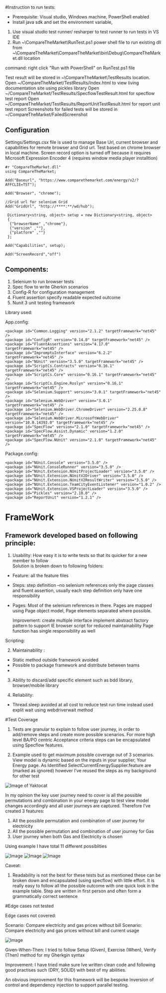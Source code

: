 #Instruction to run tests:

 + Prerequisite: Visual studio, Windows machine, PowerShell enabled
 + Install java sdk and set the environment variable,
 
 1. Use visual studio test  runner/ resharper to test runner to run tests in VS IDE
 2. Run ~\CompareTheMarket\RunTest.ps1 power shell file to run existing dll from      
   ~\CompareTheMarket\CompareTheMarket\bin\Debug\CompareTheMarket.dll location
   
   command: right click "Run with PowerShell" on RunTest.ps1 file
   
   Test result will be stored in ~\CompareTheMarket\TestResults location. 
   Open ~/CompareTheMarket/TestResults/Index.html to view living documentation site using pickles library 
   Open ~/CompareTheMarket/TestResults/SpecflowTestResult.html for specflow test report
   Open ~/CompareTheMarket/TestResults/ReportUnitTestResult.html for report unit test report
   Screenshots for failed tests will be stored in ~/CompareTheMarket/FailedScreenshot

Configuration 
-------------
Settings/Settings.csx file is used to manage Base Url, current browser and capabilities for remote browser and Grid url. Test based on chrome browser in local machine. Screen record option is turned off because it requires Microsoft Expression Encoder 4 (requires window media player installtion) 


```
#r "CompareTheMarket.dll"
using CompareTheMarket;

Add("Baseurl", "https://www.comparethemarket.com/energy/v2/?AFFCLIE=TST");

Add("Browser", "chrome");

//Grid url for selenium Grid
Add("GridUrl", "http://****:**/wd/hub");

 Dictionary<string, object> setup = new Dictionary<string, object>
 {        
  {"browserName" ,"chrome"},
  {"version" ,""},
  {"platform" ,""}      
 };

Add("Capabilities", setup);

Add("ScreenRecord","off")

```

Components:
-----------
1. Selenium to run browser tests
2. Spec flow to write Gherkin scenarios
3. Config-R for configuration management
4. Fluent assertion specify readable expected outcome
5. Nunit 3 unit testing framework  

Library used:

App.config:

```
<package id="Common.Logging" version="2.1.2" targetFramework="net45" />
<package id="ConfigR" version="0.14.0" targetFramework="net45" />
<package id="FluentAssertions" version="4.17.0" targetFramework="net45" />
<package id="ImpromptuInterface" version="6.2.2" targetFramework="net45" />
<package id="NUnit" version="3.5.0" targetFramework="net45" />
<package id="ScriptCs.Contracts" version="0.16.1" targetFramework="net45" />
<package id="ScriptCs.Core" version="0.16.1" targetFramework="net45" />
<package id="ScriptCs.Engine.Roslyn" version="0.16.1" targetFramework="net45" />
<package id="Selenium.Support" version="3.0.1" targetFramework="net45" />
<package id="Selenium.WebDriver" version="3.0.1" targetFramework="net45" />
<package id="Selenium.WebDriver.ChromeDriver" version="2.25.0.8" targetFramework="net45" />
<package id="Selenium.WebDriver.MicrosoftWebDriver" version="10.0.14393.0" targetFramework="net45" />
<package id="SpecFlow" version="2.1.0" targetFramework="net45" />
<package id="SpecFlow.Assist.Dynamic" version="1.2.0" targetFramework="net45" />
<package id="SpecFlow.NUnit" version="2.1.0" targetFramework="net45" />
```
Package.config:
```
<package id="NUnit.Console" version="3.5.0" />
<package id="NUnit.ConsoleRunner" version="3.5.0" />
<package id="NUnit.Extension.NUnitProjectLoader" version="3.5.0" />
<package id="NUnit.Extension.NUnitV2Driver" version="3.5.0" />
<package id="NUnit.Extension.NUnitV2ResultWriter" version="3.5.0" />
<package id="NUnit.Extension.TeamCityEventListener" version="1.0.2" />
<package id="NUnit.Extension.VSProjectLoader" version="3.5.0" />
<package id="Pickles" version="2.10.0" />
<package id="ReportUnit" version="1.2.1" />
 ```
 
# FrameWork

Framework developed based on following principle:
------------------------------------------------
 1. Usability: How easy it is to write tests so that its quicker for a new member to follow  
 Solution is broken down to following folders:
 + Feature: all the feature files
 + Steps: step definition –no selenium references only the page classes and fluent assertion, usually each step definition only have one            responsibility
 + Pages: Most of the selenium references in there. Pages are mapped using Page object model, Page elements separated where possible.
 
    Improvement: create multiple interface implement abstract factory pattern to support IE browser script for reduced maintainability
    Page function has single responsibility as well
    
Scripting: 


2.	Maintainability : 
  + Static method outside framework avoided 
  + Possible to package framework and distribute between teams 
  + 

3.	Ability to discard/add specific element such as bdd library, browser/mobile library

4.	Reliability:
  + Thread.sleep avoided at all cost to reduce test run time instead used explit wait using webdriverwait method 


#Test Coverage

1.	Tests are granular to explain to follow user journey, in order to add/remove steps and create more possible scenarios. For more high level BA/PO centric Acceptance criteria steps can be encapsulated using Specflow features.

2.	Example used to get maximum possible coverage out of 3 scenarios. View model is dynamic based on the inputs in your supplier, Your Energy page. As Identified SelectCurrentEnergySupplier.feature are (marked as ignored) however I’ve reused the steps as my background  for other test 

![Image of Yaktocat](https://github.com/ronocode/SpecflowFrameworkNunitBase/blob/master/Select%20Current%20Energy%20Supplier.png)

In my opinion the key user journey need to cover is all the possible permutations and combination in your energy page to test view model changes accordingly and all user journeys are captured. Therefore I’ve created 3 features:

1.	All the possible permutation and combination of user journey for electricity 
2.	All the possible permutation and combination of user journey for Gas 
3.	User journey when both Gas and Electricity is chosen

Using example I have total 11 different possiblities

![Image](https://github.com/ronocode/SpecflowFrameworkNunitBase/blob/master/CompareElectricityPrices.png)
![Image](https://github.com/ronocode/SpecflowFrameworkNunitBase/blob/master/CompareGasPrices.png)
![Image](https://github.com/ronocode/SpecflowFrameworkNunitBase/blob/master/CompareElectricityAndGasPricess.png)


Caveat: 
1.	Readability is not the best for these tests but as mentioned these can be broken down and encapsulated (using specflow) with little effort. It is really easy to follow all the possible outcome with one quick look in the example table. Step are written in first person and often form a grammatically correct sentence

#Edge cases not tested

Edge cases not covered:

Scenario: Compare electricity and gas prices without bill
Scenario: Compare electricity and gas prices without bill and current usage

![Image](https://github.com/ronocode/SpecflowFrameworkNunitBase/blob/master/EdgeCases.png)

Given-When-Then:
I tried to follow Setup (Given), Exercise (When), Verify (Then) method for my Gherkgin syntax

Improvement:
I have tried make sure Ive written clean code and following good practises such (DRY, SOLID) with best of my abilities. 

An obvious improvement for this framework will be bespoke Inversion of control and dependency injection to support parallel testing. 


